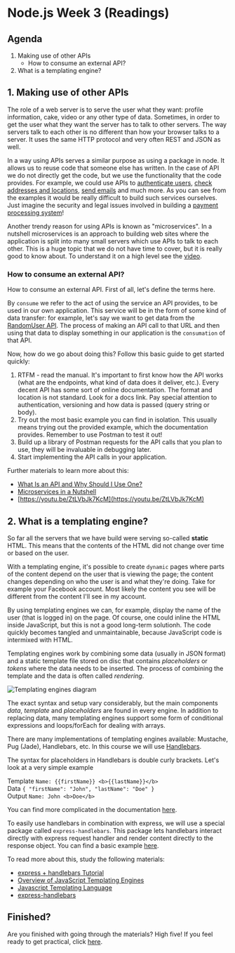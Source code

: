 # Node.js Week 3 (Readings)

## Agenda

1. Making use of other APIs
   - How to consume an external API?
2. What is a templating engine?

## 1. Making use of other APIs

The role of a web server is to serve the user what they want: profile information, cake, video or any other type of data. Sometimes, in order to get the user what they want the server has to talk to other servers. The way servers talk to each other is no different than how your browser talks to a server. It uses the same HTTP protocol and very often REST and JSON as well.

In a way using APIs serves a similar purpose as using a package in node. It allows us to reuse code that someone else has written. In the case of API we do not directly get the code, but we use the functionality that the code provides. For example, we could use APIs to [authenticate users](https://developers.facebook.com/docs/facebook-login/), [check addresses and locations](https://locationiq.com/#demo), [send emails](https://sendgrid.com/docs/for-developers/sending-email/api-getting-started/) and much more. As you can see from the examples it would be really difficult to build such services ourselves. Just imagine the security and legal issues involved in building a [payment processing system](https://stripe.com/docs/api)!

Another trendy reason for using APIs is known as "microservices". In a nutshell microservices is an approach to building web sites where the application is split into many small servers which use APIs to talk to each other. This is a huge topic that we do not have time to cover, but it is really good to know about. To understand it on a high level see the [video](https://www.youtube.com/watch?v=STKCRSUsyP0). 

### How to consume an external API?

How to consume an external API. First of all, let's define the terms here.

By `consume` we refer to the act of using the service an API provides, to be used in our own application. This service will be in the form of some kind of data transfer: for example, let's say we want to get data from the [RandomUser API](https://randomuser.me/api/). The process of making an API call to that URL and then using that data to display something in our application is the `consumation` of that API.

Now, how do we go about doing this? Follow this basic guide to get started quickly:

1. RTFM - read the manual. It's important to first know how the API works (what are the endpoints, what kind of data does it deliver, etc.). Every decent API has some sort of online documentation. The format and location is not standard. Look for a docs link. Pay special attention to authentication, versioning and how data is passed (query string or body).
2. Try out the most basic example you can find in isolation. This usually means trying out the provided example, which the documentation provides. Remember to use Postman to test it out!
3. Build up a library of Postman requests for the API calls that you plan to use, they will be invaluable in debugging later.
4. Start implementing the API calls in your application.

Further materials to learn more about this:

- [What Is an API and Why Should I Use One?](https://medium.com/@TebbaVonMathenstien/what-is-an-api-and-why-should-i-use-one-863c3365726b)
- [Microservices in a Nutshell](https://www.thoughtworks.com/insights/blog/microservices-nutshell)
- [https://youtu.be/ZtLVbJk7KcM](https://youtu.be/ZtLVbJk7KcM)

## 2. What is a templating engine?

So far all the servers that we have build were serving so-called **static** HTML. This means that the contents of the HTML did not change over time or based on the user.

With a templating engine, it's possible to create `dynamic` pages where parts of the content depend on the user that is viewing the page; the content changes depending on who the user is and what they're doing. Take for example your Facebook account. Most likely the content you see will be different from the content I'll see in my account.

By using templating engines we can, for example, display the name of the user (that is logged in) on the page. Of course, one could inline the HTML inside JavaScript, but this is not a good long-term solutionh. The code quickly becomes tangled and unmaintainable, because JavaScript code is intermixed with HTML.

Templating engines work by combining some data (usually in JSON format) and a static template file stored on disc that contains _placeholders_ or _tokens_ where the data needs to be inserted. The process of combining the template and the data is often called _rendering_.

![Templating engines diagram](https://hackernoon.com/hn-images/1*XNuVdKSup2Gk9LjDNlsCYw.png)

The exact syntax and setup vary considerably, but the main components _data_, _template_ and _placeholders_ are found in every engine. In addition to replacing data, many templating engines support some form of conditional expressions and loops/forEach for dealing with arrays.

There are many implementations of templating engines available: Mustache, Pug (Jade), Handlebars, etc. In this course we will use [Handlebars](https://handlebarsjs.com/).

The syntax for placeholders in Handlebars is double curly brackets. Let's look at a very simple example

Template `Name: {{firstName}} <b>{{lastName}}</b>`  
Data `{ "firstName": "John", "lastName": "Doe" }`  
Output `Name: John <b>Doe</b>`  

You can find more complicated in the documentation [here](https://handlebarsjs.com/).

To easily use handlebars in combination with express, we will use a special package called `express-handlebars`. This package lets handlebars interact directly with express request handler and render content directly to the response object. You can find a basic example [here](https://www.npmjs.com/package/express-handlebars#basic-usage).

To read more about this, study the following materials:

- [express + handlebars Tutorial](https://www.youtube.com/watch?v=1srD3Mdvf50)
- [Overview of JavaScript Templating Engines](https://strongloop.com/strongblog/compare-javascript-templates-jade-mustache-dust/)
- [Javascript Templating Language](https://medium.com/@1sherlynn/javascript-templating-language-and-engine-mustache-js-with-node-and-express-f4c2530e73b2)
- [express-handlebars](https://www.npmjs.com/package/express-handlebars)

## Finished?

Are you finished with going through the materials? High five! If you feel ready to get practical, click [here](./MAKEME.md).
